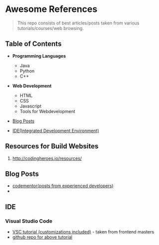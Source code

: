 # Awesome References
> This repo consists of best articles/posts taken from various tutorials/courses/web browsing.

## Table of Contents
- **Programming Languages**
  - Java
  - Python
  - C++
  
- **Web Development**
  - HTML
  - CSS
  - Javascript
  - Tools for Webdevelopment
  
- [Blog Posts](#blog-post)
- [IDE(Integrated Development Environment)](#ide)
  









## Resources for Build Websites
1. http://codingheroes.io/resources/


## Blog Posts<a name="blog-post"></a>
 - [codementor(posts from experienced developers)](https://www.codementor.io/community)
 - 

## IDE<a name="ide"></a>

### Visual Studio Code
  - [VSC tutorial (customizations included)](https://burkeholland.gitbook.io/vs-code-can-do-that/)  - taken from frontend masters
  - [ github repo for above tutorial](https://github.com/burkeholland/workshop-vs-code-can-do-that)


